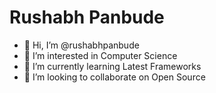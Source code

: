 # Rushabh Panbude 
- 👋 Hi, I’m @rushabhpanbude
- 👀 I’m interested in Computer Science
- 🌱 I’m currently learning Latest Frameworks
- 💞️ I’m looking to collaborate on Open Source

<!---
rushabhpanbude/rushabhpanbude is a ✨ special ✨ repository because its `README.md` (this file) appears on your GitHub profile.
You can click the Preview link to take a look at your changes.
--->
